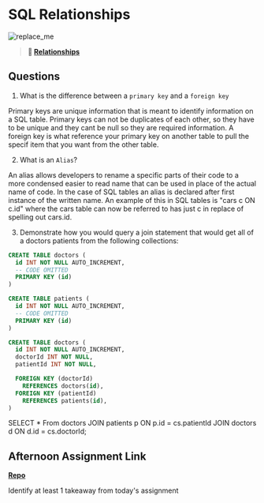 # SQL Relationships

![replace_me](https://codeworks.blob.core.windows.net/public/assets/img/illustrations/placeholder.svg)

> **📖 [Relationships](https://codeworksacademy.com/fs-student-guide/resources/wk11/02-MySQL-Relationships)**

## Questions

1. What is the difference between a `primary key` and a `foreign key`

Primary keys are unique information that is meant to identify information on a SQL table. Primary keys can not be duplicates of each other, so they have to be unique and they cant be null so they are required information. A foreign key is what reference your primary key on another table to pull the specif item that you want from the other table.

2. What is an `Alias`?

An alias allows developers to rename a specific parts of their code to a more condensed easier to read name that can be used in place of the actual name of code. In the case of SQL tables an alias is declared after first instance of the written name. An example of this in SQL tables is "cars c ON c.id" where the cars table can now be referred to has just c in replace of spelling out cars.id.

3. Demonstrate how you would query a join statement that would get all of a doctors patients from the following collections:

```SQL
CREATE TABLE doctors (
  id INT NOT NULL AUTO_INCREMENT,
  -- CODE OMITTED
  PRIMARY KEY (id)
)

CREATE TABLE patients (
  id INT NOT NULL AUTO_INCREMENT,
  -- CODE OMITTED
  PRIMARY KEY (id)
)

CREATE TABLE doctors (
  id INT NOT NULL AUTO_INCREMENT,
  doctorId INT NOT NULL,
  patientId INT NOT NULL,

  FOREIGN KEY (doctorId)
    REFERENCES doctors(id),
  FOREIGN KEY (patientId)
    REFERENCES patients(id),
)

```

SELECT * From doctors
JOIN patients p ON p.id = cs.patientId
JOIN doctors d ON d.id = cs.doctorId;

## Afternoon Assignment Link

**[Repo](https://github.com/TylerRice27/<ASSIGNMENT_REPO>)**

Identify at least 1 takeaway from today's assignment
